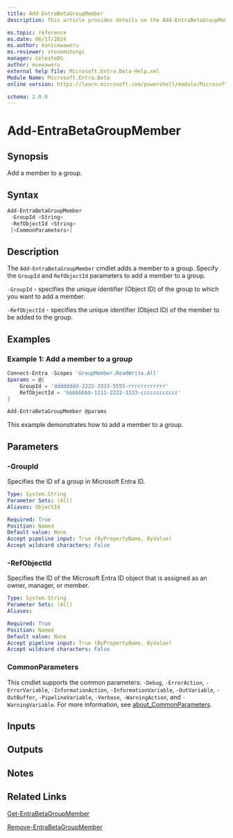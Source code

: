 ```yaml
---
title: Add-EntraBetaGroupMember
description: This article provides details on the Add-EntraBetaGroupMember command.

ms.topic: reference
ms.date: 06/17/2024
ms.author: eunicewaweru
ms.reviewer: stevemutungi
manager: CelesteDG
author: msewaweru
external help file: Microsoft.Entra.Beta-Help.xml
Module Name: Microsoft.Entra.Beta
online version: https://learn.microsoft.com/powershell/module/Microsoft.Entra.Beta/Add-EntraBetaGroupMember

schema: 2.0.0
---
```


# Add-EntraBetaGroupMember

## Synopsis

Add a member to a group.

## Syntax

```powershell
Add-EntraBetaGroupMember
 -GroupId <String>
 -RefObjectId <String>
 [<CommonParameters>]
```

## Description

The `Add-EntraBetaGroupMember` cmdlet adds a member to a group. Specify the `GroupId` and `RefObjectId` parameters to add a member to a group.

`-GroupId` - specifies the unique identifier (Object ID) of the group to which you want to add a member.

`-RefObjectId` - specifies the unique identifier (Object ID) of the member to be added to the group.

## Examples

### Example 1: Add a member to a group

```powershell
Connect-Entra -Scopes 'GroupMember.ReadWrite.All'
$params = @{
    GroupId = 'dddddddd-2222-3333-5555-rrrrrrrrrrrr'
    RefObjectId = 'bbbbbbbb-1111-2222-3333-cccccccccccc'
}

Add-EntraBetaGroupMember @params
```

This example demonstrates how to add a member to a group.

## Parameters

### -GroupId

Specifies the ID of a group in Microsoft Entra ID.

```yaml
Type: System.String
Parameter Sets: (All)
Aliases: ObjectId

Required: True
Position: Named
Default value: None
Accept pipeline input: True (ByPropertyName, ByValue)
Accept wildcard characters: False
```

### -RefObjectId

Specifies the ID of the Microsoft Entra ID object that is assigned as an owner, manager, or member.

```yaml
Type: System.String
Parameter Sets: (All)
Aliases:

Required: True
Position: Named
Default value: None
Accept pipeline input: True (ByPropertyName, ByValue)
Accept wildcard characters: False
```

### CommonParameters

This cmdlet supports the common parameters: `-Debug`, `-ErrorAction`, `-ErrorVariable`, `-InformationAction`, `-InformationVariable`, `-OutVariable`, `-OutBuffer`, `-PipelineVariable`, `-Verbose`, `-WarningAction`, and `-WarningVariable`. For more information, see [about_CommonParameters](https://go.microsoft.com/fwlink/?LinkID=113216).

## Inputs

## Outputs

## Notes

## Related Links

[Get-EntraBetaGroupMember](Get-EntraBetaGroupMember.md)

[Remove-EntraBetaGroupMember](Remove-EntraBetaGroupMember.md)
